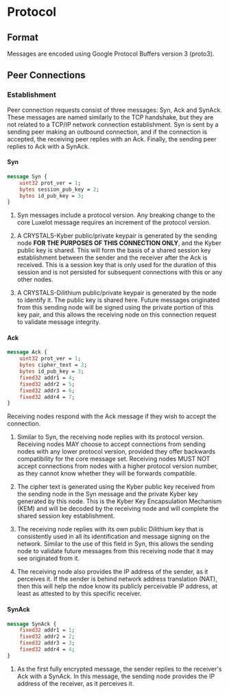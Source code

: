 # Protocol

## Format

Messages are encoded using Google Protocol Buffers version 3 (proto3).

## Peer Connections

### Establishment

Peer connection requests consist of three messages: Syn, Ack and SynAck.  These messages are named similarly to the TCP handshake, but they are not related to a TCP/IP network connection establishment.  Syn is sent by a sending peer making an outbound connection, and if the connection is accepted, the receiving peer replies with an Ack.  Finally, the sending peer replies to Ack with a SynAck.

#### Syn

```proto
message Syn {
    uint32 prot_ver = 1;
    bytes session_pub_key = 2;
    bytes id_pub_key = 3;
}
```

1. Syn messages include a protocol version.  Any breaking change to the core Luxelot message requires an increment of the protocol version.

2. A CRYSTALS-Kyber public/private keypair is generated by the sending node **FOR THE PURPOSES OF THIS CONNECTION ONLY**, and the Kyber public key is shared.  This will form the basis of a shared session key establishment between the sender and the receiver after the Ack is received.  This is a session key that is only used for the duration of this session and is not persisted for subsequent connections with this or any other nodes.

3. A CRYSTALS-Dilithium public/private keypair is generated by the node to identify it.  The public key is shared here.  Future messages originated from this sending node will be signed using the private portion of this key pair, and this allows the receiving node on this connection request to validate message integrity.

#### Ack

```proto
message Ack {
    uint32 prot_ver = 1;
    bytes cipher_text = 2;
    bytes id_pub_key = 3;
    fixed32 addr1 = 4;
    fixed32 addr2 = 5;
    fixed32 addr3 = 6;
    fixed32 addr4 = 7;
}
```

Receiving nodes respond with the Ack message if they wish to accept the connection.

1. Similar to Syn, the receiving node replies with its protocol version.  Receiving nodes MAY choose to accept connections from sending nodes with any lower protocol version, provided they offer backwards compatibility for the core message set.  Receiving nodes MUST NOT accept connections from nodes with a higher protocol version number, as they cannot know whether they will be forwards compatible.

2. The cipher text is generated using the Kyber public key received from the sending node in the Syn message and the private Kyber key generated by this node.  This is the Kyber Key Encapsulation Mechanism (KEM) and will be decoded by the receiving node and will complete the shared session key establishment.

3. The receiving node replies with its own public Dilithium key that is consistently used in all its identification and message signing on the network.  Similar to the use of this field in Syn, this allows the sending node to validate future messages from this receiving node that it may see originated from it.

4. The receiving node also provides the IP address of the sender, as it perceives it.  If the sender is behind network address translation (NAT), then this will help the ndoe know its publicly perceivable IP address, at least as attested to by this specific receiver.

#### SynAck

```proto
message SynAck {
    fixed32 addr1 = 1;
    fixed32 addr2 = 2;
    fixed32 addr3 = 3;
    fixed32 addr4 = 4;
}
```

1. As the first fully encrypted message, the sender replies to the receiver's Ack with a SynAck.  In this message, the sending node provides the IP address of the receiver, as it perceives it.
